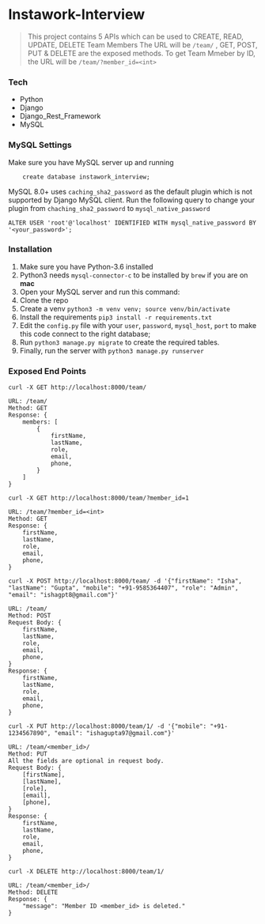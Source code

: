 # Instawork-Interview 
> This project contains 5 APIs 
> which can be used to CREATE, READ, UPDATE, DELETE Team Members
> The URL will be `/team/` , GET, POST, PUT & DELETE are the exposed methods.
> To get Team Mmeber by ID, the URL will be `/team/?member_id=<int>`

### Tech
* Python
* Django
* Django_Rest_Framework
* MySQL

### MySQL Settings
Make sure you have MySQL server up and running
```
    create database instawork_interview;
```
MySQL 8.0+ uses `caching_sha2_password` as the default plugin which is not supported by Django MySQL client.
Run the following query to change your plugin from `chaching_sha2_password` to `mysql_native_password`
```
ALTER USER 'root'@'localhost' IDENTIFIED WITH mysql_native_password BY '<your_password>';
```


### Installation
1) Make sure you have Python-3.6 installed
2) Python3 needs `mysql-connector-c` to be installed by `brew` if you are on **mac**
3) Open your MySQL server and run this command:
4) Clone the repo
5) Create a venv `python3 -m venv venv; source venv/bin/activate`
6) Install the requirements `pip3 install -r requirements.txt`
7) Edit the `config.py` file with your `user`, `password`, `mysql_host`, `port` to make this code connect to the right database;
8) Run `python3 manage.py migrate` to create the required tables.
9) Finally, run the server with `python3 manage.py runserver`

### Exposed End Points
`curl -X GET http://localhost:8000/team/`
```
URL: /team/
Method: GET 
Response: {
    members: [
        {
            firstName,
            lastName,
            role,
            email,
            phone,
        }
    ]
}
```
&NewLine;
`curl -X GET http://localhost:8000/team/?member_id=1`
```
URL: /team/?member_id=<int>
Method: GET 
Response: {
    firstName,
    lastName,
    role,
    email,
    phone,
}
```
&NewLine;
`curl -X POST http://localhost:8000/team/ -d '{"firstName": "Isha", "lastName": "Gupta", "mobile": "+91-9585364407", "role": "Admin", "email": "ishagpt8@gmail.com"}'`
```
URL: /team/
Method: POST 
Request Body: {
    firstName,
    lastName,
    role,
    email,
    phone,
}
Response: {
    firstName,
    lastName,
    role,
    email,
    phone,
}
```
&NewLine;
 `curl -X PUT http://localhost:8000/team/1/ -d '{"mobile": "+91-1234567890", "email": "ishagupta97@gmail.com"}'`
```
URL: /team/<member_id>/
Method: PUT
All the fields are optional in request body.
Request Body: {
    [firstName],
    [lastName],
    [role],
    [email],
    [phone],
}
Response: {
    firstName,
    lastName,
    role,
    email,
    phone,
}
```
&NewLine;
`curl -X DELETE http://localhost:8000/team/1/`
```
URL: /team/<member_id>/
Method: DELETE
Response: {
    "message": "Member ID <member_id> is deleted."
}
```

